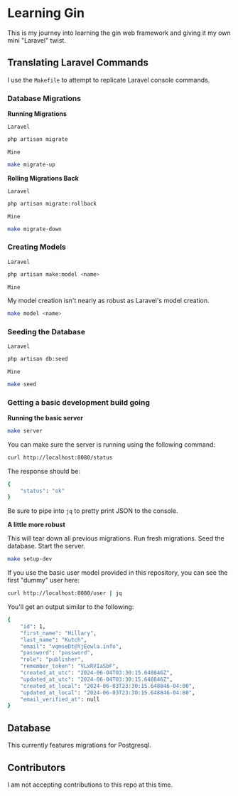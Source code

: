 # Learning Gin

This is my journey into learning the gin web framework and giving it my own mini "Laravel" twist.

## Translating Laravel Commands

I use the `Makefile` to attempt to replicate Laravel console commands.

### Database Migrations

**Running Migrations**

`Laravel`

```bash
php artisan migrate
```

`Mine`

```bash
make migrate-up
```

**Rolling Migrations Back**

`Laravel`

```bash
php artisan migrate:rollback
```

`Mine`

```bash
make migrate-down
```

### Creating Models

`Laravel`

```bash
php artisan make:model <name>
```

`Mine`

My model creation isn't nearly as robust as Laravel's model creation.

```bash
make model <name>
```

### Seeding the Database

`Laravel`

```bash
php artisan db:seed
```

`Mine`

```bash
make seed
```

### Getting a basic development build going

**Running the basic server**

```bash
make server
```

You can make sure the server is running using the following command:

```bash
curl http://localhost:8080/status
```

The response should be:

```bash
{
    "status": "ok"
}
```

Be sure to pipe into `jq` to pretty print JSON to the console.

**A little more robust**

This will tear down all previous migrations. Run fresh migrations. Seed the database. Start the server.

```bash
make setup-dev
```

If you use the basic user model provided in this repository, you can see the first "dummy" user here:

```bash
curl http://localhost:8080/user | jq
```

You'll get an output similar to the following:

```bash
{
    "id": 1,
    "first_name": "Hillary",
    "last_name": "Kutch",
    "email": "vqmseDt@YjEowla.info",
    "password": "password",
    "role": "publisher",
    "remember_token": "VLxRVIaSbF",
    "created_at_utc": "2024-06-04T03:30:15.648846Z",
    "updated_at_utc": "2024-06-04T03:30:15.648846Z",
    "created_at_local": "2024-06-03T23:30:15.648846-04:00",
    "updated_at_local": "2024-06-03T23:30:15.648846-04:00",
    "email_verified_at": null
}
```

## Database

This currently features migrations for Postgresql.

## Contributors

I am not accepting contributions to this repo at this time.
